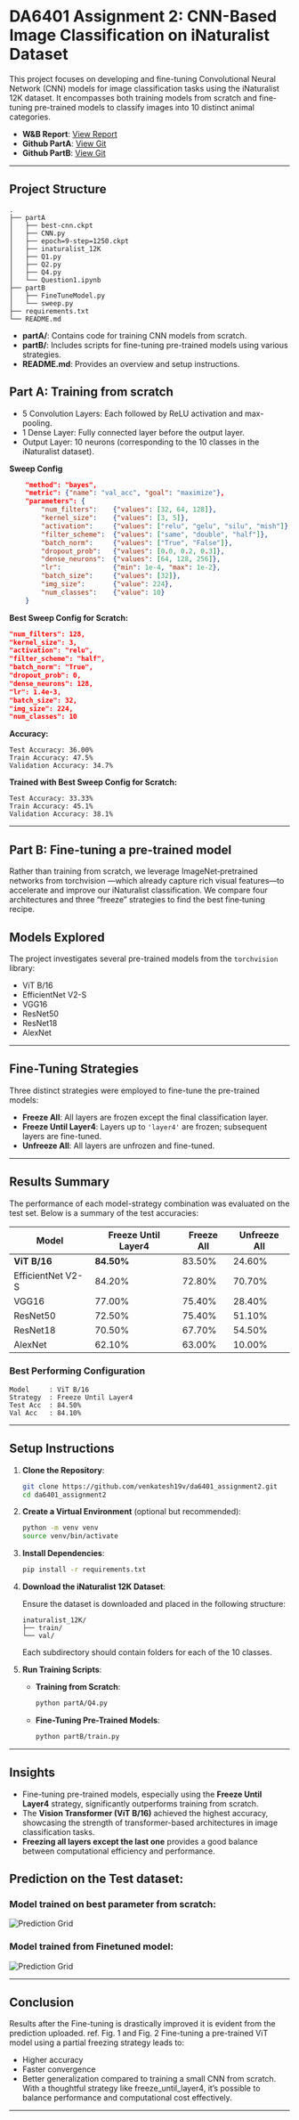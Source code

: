 # DA6401 Assignment 2: CNN-Based Image Classification on iNaturalist Dataset

This project focuses on developing and fine-tuning Convolutional Neural Network (CNN) models for image classification tasks using the iNaturalist 12K dataset. It encompasses both training models from scratch and fine-tuning pre-trained models to classify images into 10 distinct animal categories.

- **W&B Report**: [View Report](https://api.wandb.ai/links/venkatesh19v-indian-institute-of-technology-madras/c7kqplz1)
- **Github PartA**: [View Git](https://github.com/venkatesh19v/da6401_assignment2/tree/main/partA)
- **Github PartB**: [View Git](https://github.com/venkatesh19v/da6401_assignment2/tree/main/partB)

---

## Project Structure

```
.
├── partA
│   ├── best-cnn.ckpt
│   ├── CNN.py
│   ├── epoch=9-step=1250.ckpt
│   ├── inaturalist_12K
│   ├── Q1.py
│   ├── Q2.py
│   ├── Q4.py
│   └── Question1.ipynb
├── partB
│   ├── FineTuneModel.py
│   └── sweep.py
├── requirements.txt
└── README.md
```

- **partA/**: Contains code for training CNN models from scratch.  
- **partB/**: Includes scripts for fine-tuning pre-trained models using various strategies.  
- **README.md**: Provides an overview and setup instructions.

## Part A: Training from scratch
- 5 Convolution Layers: Each followed by ReLU activation and max-pooling.
- 1 Dense Layer: Fully connected layer before the output layer.
- Output Layer: 10 neurons (corresponding to the 10 classes in the iNaturalist dataset).

**Sweep Config**
```json
    "method": "bayes",
    "metric": {"name": "val_acc", "goal": "maximize"},
    "parameters": {
        "num_filters":    {"values": [32, 64, 128]},
        "kernel_size":    {"values": [3, 5]},
        "activation":     {"values": ["relu", "gelu", "silu", "mish"]},
        "filter_scheme":  {"values": ["same", "double", "half"]},
        "batch_norm":     {"values": ["True", "False"]},
        "dropout_prob":   {"values": [0.0, 0.2, 0.3]},
        "dense_neurons":  {"values": [64, 128, 256]},
        "lr":             {"min": 1e-4, "max": 1e-2},
        "batch_size":     {"values": [32]},
        "img_size":       {"value": 224},
        "num_classes":    {"value": 10}
    }
```

**Best Sweep Config for Scratch:**
```json
"num_filters": 128,
"kernel_size": 3,
"activation": "relu",
"filter_scheme": "half",
"batch_norm": "True",
"dropout_prob": 0,
"dense_neurons": 128,
"lr": 1.4e-3,
"batch_size": 32,
"img_size": 224,
"num_classes": 10
```
**Accuracy:**
```
Test Accuracy: 36.00%
Train Accuracy: 47.5%
Validation Accuracy: 34.7%
```

**Trained with Best Sweep Config for Scratch:**
```
Test Accuracy: 33.33%
Train Accuracy: 45.1%
Validation Accuracy: 38.1%
```
---
## Part B: Fine-tuning a pre-trained model

Rather than training from scratch, we leverage ImageNet‑pretrained networks from torchvision —which already
capture rich visual features—to accelerate and improve our iNaturalist classification. We compare four architectures
and three “freeze” strategies to find the best fine‑tuning recipe.

## Models Explored

The project investigates several pre-trained models from the `torchvision` library:

- ViT B/16  
- EfficientNet V2-S  
- VGG16  
- ResNet50  
- ResNet18  
- AlexNet

---

## Fine-Tuning Strategies

Three distinct strategies were employed to fine-tune the pre-trained models:

- **Freeze All**: All layers are frozen except the final classification layer.  
- **Freeze Until Layer4**: Layers up to `'layer4'` are frozen; subsequent layers are fine-tuned.  
- **Unfreeze All**: All layers are unfrozen and fine-tuned.

---

## Results Summary

The performance of each model-strategy combination was evaluated on the test set. Below is a summary of the test accuracies:

| Model               | Freeze Until Layer4 | Freeze All | Unfreeze All |
|--------------------|---------------------|------------|--------------|
| **ViT B/16**        | **84.50%**          | 83.50%     | 24.60%       |
| EfficientNet V2-S   | 84.20%              | 72.80%     | 70.70%       |
| VGG16               | 77.00%              | 75.40%     | 28.40%       |
| ResNet50            | 72.50%              | 75.40%     | 51.10%       |
| ResNet18            | 70.50%              | 67.70%     | 54.50%       |
| AlexNet             | 62.10%              | 63.00%     | 10.00%       |

### Best Performing Configuration

```
Model     : ViT B/16
Strategy  : Freeze Until Layer4
Test Acc  : 84.50%
Val Acc   : 84.10%
```
---

## Setup Instructions

1. **Clone the Repository**:

   ```bash
   git clone https://github.com/venkatesh19v/da6401_assignment2.git
   cd da6401_assignment2
   ```

2. **Create a Virtual Environment** (optional but recommended):

   ```bash
   python -m venv venv
   source venv/bin/activate 
   ```

3. **Install Dependencies**:

   ```bash
   pip install -r requirements.txt
   ```

4. **Download the iNaturalist 12K Dataset**:

   Ensure the dataset is downloaded and placed in the following structure:

   ```
   inaturalist_12K/
   ├── train/
   └── val/
   ```

   Each subdirectory should contain folders for each of the 10 classes.

5. **Run Training Scripts**:

   - **Training from Scratch**:

     ```bash
     python partA/Q4.py
     ```

   - **Fine-Tuning Pre-Trained Models**:

     ```bash
     python partB/train.py
     ```

---


## Insights

- Fine-tuning pre-trained models, especially using the **Freeze Until Layer4** strategy, significantly outperforms training from scratch.
- The **Vision Transformer (ViT B/16)** achieved the highest accuracy, showcasing the strength of transformer-based architectures in image classification tasks.
- **Freezing all layers except the last one** provides a good balance between computational efficiency and performance.

## Prediction on the Test dataset:
### Model trained on best parameter from scratch:
![Prediction Grid](/partA/prediction_grid.png)

### Model trained from Finetuned model:
![Prediction Grid](/partB/random_test_predictions_grid.png)

---

## Conclusion
Results after the Fine-tuning is drastically improved it is evident from the prediction uploaded. ref. Fig. 1 and Fig. 2 Fine-tuning a pre-trained ViT model using a partial freezing strategy leads to:
 - Higher accuracy
 - Faster convergence
 - Better generalization compared to training a small CNN from scratch.
With a thoughtful strategy like freeze_until_layer4, it’s possible to balance performance and computational cost effectively.

---